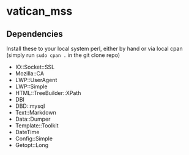 # vatican_mss

## Dependencies
Install these to your local system perl, either by hand or via local cpan (simply run `sudo cpan .` in the git clone repo)
* IO::Socket::SSL
* Mozilla::CA
* LWP::UserAgent
* LWP::Simple
* HTML::TreeBuilder::XPath
* DBI
* DBD::mysql
* Text::Markdown
* Data::Dumper
* Template::Toolkit
* DateTime
* Config::Simple
* Getopt::Long
